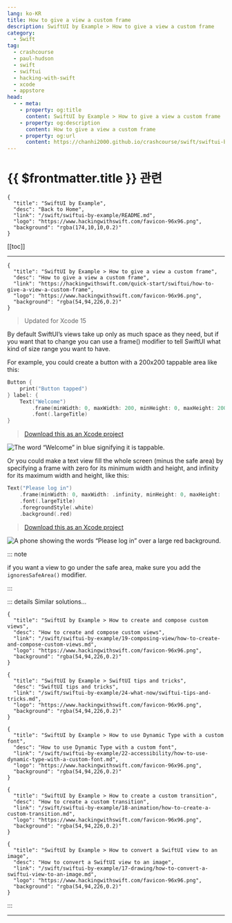 ```yaml
---
lang: ko-KR
title: How to give a view a custom frame
description: SwiftUI by Example > How to give a view a custom frame
category:
  - Swift
tag: 
  - crashcourse
  - paul-hudson
  - swift
  - swiftui
  - hacking-with-swift
  - xcode
  - appstore
head:
  - - meta:
    - property: og:title
      content: SwiftUI by Example > How to give a view a custom frame
    - property: og:description
      content: How to give a view a custom frame
    - property: og:url
      content: https://chanhi2000.github.io/crashcourse/swift/swiftui-by-example/04-view-layout/how-to-give-a-view-a-custom-frame.html
---
```


# {{ $frontmatter.title }} 관련

```component VPCard
{
  "title": "SwiftUI by Example",
  "desc": "Back to Home",
  "link": "/swift/swiftui-by-example/README.md",
  "logo": "https://www.hackingwithswift.com/favicon-96x96.png",
  "background": "rgba(174,10,10,0.2)"
}
```

[[toc]]

---

```component VPCard
{
  "title": "SwiftUI by Example > How to give a view a custom frame",
  "desc": "How to give a view a custom frame",
  "link": "https://hackingwithswift.com/quick-start/swiftui/how-to-give-a-view-a-custom-frame",
  "logo": "https://www.hackingwithswift.com/favicon-96x96.png",
  "background": "rgba(54,94,226,0.2)"
}
```

> Updated for Xcode 15

By default SwiftUI’s views take up only as much space as they need, but if you want that to change you can use a frame() modifier to tell SwiftUI what kind of size range you want to have.

For example, you could create a button with a 200x200 tappable area like this:

```swift
Button {
    print("Button tapped")
} label: {
    Text("Welcome")
        .frame(minWidth: 0, maxWidth: 200, minHeight: 0, maxHeight: 200)
        .font(.largeTitle)
}
```

> [<FontIcon icon="fas fa-file-zipper"/>Download this as an Xcode project](https://www.hackingwithswift.com/files/projects/swiftui/how-to-give-a-view-a-custom-frame-1.zip)

![The word “Welcome” in blue signifying it is tappable.](https://www.hackingwithswift.com/img/books/quick-start/swiftui/how-to-give-a-view-a-custom-frame-1~dark.png)

Or you could make a text view fill the whole screen (minus the safe area) by specifying a frame with zero for its minimum width and height, and infinity for its maximum width and height, like this:

```swift
Text("Please log in")
    .frame(minWidth: 0, maxWidth: .infinity, minHeight: 0, maxHeight: .infinity)
    .font(.largeTitle)
    .foregroundStyle(.white)
    .background(.red)
```

> [<FontIcon icon="fas fa-file-zipper"/>Download this as an Xcode project](https://www.hackingwithswift.com/files/projects/swiftui/how-to-give-a-view-a-custom-frame-2.zip)

![A phone showing the words “Please log in” over a large red background.](https://www.hackingwithswift.com/img/books/quick-start/swiftui/how-to-give-a-view-a-custom-frame-2~dark.png)

::: note

if you want a view to go under the safe area, make sure you add the `ignoresSafeArea()` modifier.

:::

::: details Similar solutions…

```component VPCard
{
  "title": "SwiftUI by Example > How to create and compose custom views",
  "desc": "How to create and compose custom views",
  "link": "/swift/swiftui-by-example/19-composing-view/how-to-create-and-compose-custom-views.md",
  "logo": "https://www.hackingwithswift.com/favicon-96x96.png",
  "background": "rgba(54,94,226,0.2)"
}
```

```component VPCard
{
  "title": "SwiftUI by Example > SwiftUI tips and tricks",
  "desc": "SwiftUI tips and tricks",
  "link": "/swift/swiftui-by-example/24-what-now/swiftui-tips-and-tricks.md",
  "logo": "https://www.hackingwithswift.com/favicon-96x96.png",
  "background": "rgba(54,94,226,0.2)"
}
```

```component VPCard
{ 
  "title": "SwiftUI by Example > How to use Dynamic Type with a custom font",
  "desc": "How to use Dynamic Type with a custom font",
  "link": "/swift/swiftui-by-example/22-accessibility/how-to-use-dynamic-type-with-a-custom-font.md",
  "logo": "https://www.hackingwithswift.com/favicon-96x96.png",
  "background": "rgba(54,94,226,0.2)"
}
```

```component VPCard
{
  "title": "SwiftUI by Example > How to create a custom transition",
  "desc": "How to create a custom transition",
  "link": "/swift/swiftui-by-example/18-animation/how-to-create-a-custom-transition.md",
  "logo": "https://www.hackingwithswift.com/favicon-96x96.png",
  "background": "rgba(54,94,226,0.2)"
}
```

```component VPCard
{
  "title": "SwiftUI by Example > How to convert a SwiftUI view to an image",
  "desc": "How to convert a SwiftUI view to an image",
  "link": "/swift/swiftui-by-example/17-drawing/how-to-convert-a-swiftui-view-to-an-image.md",
  "logo": "https://www.hackingwithswift.com/favicon-96x96.png",
  "background": "rgba(54,94,226,0.2)"
}
```

:::

---

<TagLinks />